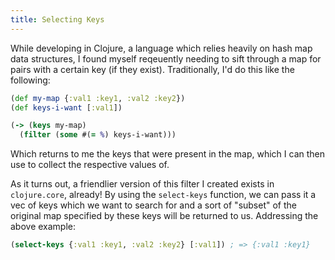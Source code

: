 ```yaml
---
title: Selecting Keys
---
```


While developing in Clojure, a language which relies heavily on hash map data structures, I found myself reqeuently needing to sift through a map for pairs with a certain key (if they exist). Traditionally, I'd do this like the following:

```clojure
(def my-map {:val1 :key1, :val2 :key2})
(def keys-i-want [:val1])

(-> (keys my-map)
  (filter (some #(= %) keys-i-want)))
```

Which returns to me the keys that were present in the map, which I can then use to collect the respective values of.

As it turns out, a friendlier version of this filter I created exists in `clojure.core`, already! By using the `select-keys` function, we can pass it a vec of keys which we want to search for and a sort of "subset" of the original map specified by these keys will be returned to us. Addressing the above example:

```clojure
(select-keys {:val1 :key1, :val2 :key2} [:val1]) ; => {:val1 :key1}
```